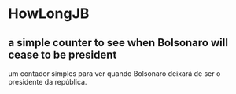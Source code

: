 # HowLongJB
a simple counter to see when Bolsonaro will cease to be president
-----------------------------------------------------------------------
um contador simples para ver quando Bolsonaro deixará de ser o presidente da república.
